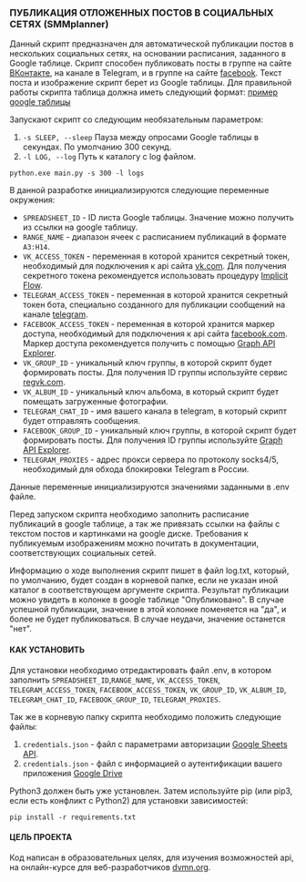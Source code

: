 ### ПУБЛИКАЦИЯ ОТЛОЖЕННЫХ ПОСТОВ В СОЦИАЛЬНЫХ СЕТЯХ (SMMplanner)

Данный скрипт предназначен для автоматической публикации постов в нескольких социальных сетях, на основании расписания, заданного в Google таблице. Скрипт способен публиковать посты в группе на сайте [ВКонтакте](https://vk.com), на канале в Telegram, и в группе на сайте [facebook](https://www.facebook.com). Текст поста и изображение скрипт берет из Google таблицы. Для правильной работы скрипта таблица должна иметь следующий формат: [пример google таблицы](https://docs.google.com/spreadsheets/d/1pI-qcrxcw6Mf3OZyQCBwEfyKof0O1YnUlXYuQuvI2J4/edit?usp=sharing)

Запускают скрипт со следующим необязательным параметром:
1. ```-s SLEEP, --sleep```      Пауза между опросами Google таблицы в секундах. По умолчанию 300 секунд.
2. ```-l LOG, --log```          Путь к каталогу с log файлом.

```
python.exe main.py -s 300 -l logs
```	
В данной разработке инициализируются следующие переменные окружения:
- `SPREADSHEET_ID` - ID листа Google таблицы. Значение можно получить из ссылки на google таблицу.
- `RANGE_NAME` - диапазон ячеек с расписанием публикаций в формате `A3:H14`.
- `VK_ACCESS_TOKEN` - переменная в которой хранится секретный токен, необходимый для подключения к api сайта [vk.com](http://www.vk.com). Для получения секретного токена рекомендуется использовать процедуру  [Implicit Flow](https://vk.com/dev/implicit_flow_user).
- `TELEGRAM_ACCESS_TOKEN` - переменная в которой хранится секретный токен бота, специально созданного для публикации сообщений на канале [telegram](https://core.telegram.org/bots/api).
- `FACEBOOK_ACCESS_TOKEN` - переменная в которой хранится маркер доступа, необходимый для подключения к api сайта [facebook.com](https://www.facebook.com). Маркер доступа рекомендуется получить с помощью [Graph API Explorer](https://developers.facebook.com/docs/graph-api/explorer/). 
- `VK_GROUP_ID` - уникальный ключ группы, в которой скрипт будет формировать посты. Для получения ID группы используйте сервис [regvk.com](https://regvk.com/id/).
- `VK_ALBUM_ID` - уникальный ключ альбома, в который скрипт будет помещать загруженные фотографии. 
- `TELEGRAM_CHAT_ID` - имя вашего канала в telegram, в который скрипт будет отправлять сообщения.
- `FACEBOOK_GROUP_ID` - уникальный ключ группы, в которой скрипт будет формировать посты. Для получения ID группы используйте [Graph API Explorer](https://developers.facebook.com/docs/graph-api/explorer/).
- `TELEGRAM_PROXIES` - адрес прокси сервера по протоколу socks4/5, необходимый для обхода блокировки Telegram в России.

Данные переменные инициализируются значениями заданными в .env файле.

Перед запуском скрипта необходимо заполнить расписание публикаций в google таблице, а так же привязать ссылки на файлы с текстом постов и картинками на google диске. Требования к публикуемым изображениям можно почитать в документации, соответствующих социальных сетей.


Информацию о ходе выполнения скрипт пишет в файл log.txt, который, по умолчанию, будет создан в корневой папке, если не указан иной каталог в соответствующем аргументе скрипта. Результат публикации можно увидеть в колонке в google таблице "Опубликовано". В случае успешной публикации, значение в этой колонке поменяется на "да", и более не будет публиковаться. В случае неудачи, значение останется "нет". 

#### КАК УСТАНОВИТЬ

Для установки необходимо отредактировать файл .env, в котором заполнить `SPREADSHEET_ID`,`RANGE_NAME`, `VK_ACCESS_TOKEN`, `TELEGRAM_ACCESS_TOKEN`, `FACEBOOK_ACCESS_TOKEN`, `VK_GROUP_ID`, `VK_ALBUM_ID`, `TELEGRAM_CHAT_ID`, `FACEBOOK_GROUP_ID`, `TELEGRAM_PROXIES`.

Так же в корневую папку скрипта необходимо положить следующие файлы:
1. `credentials.json` - файл с параметрами авторизации [Google Sheets API](https://developers.google.com/sheets/api/quickstart/python).
2. `credentials.json` - файл с информацией о аутентификации вашего приложения [Google Drive](https://gsuitedevs.github.io/PyDrive/docs/build/html/quickstart.html#authentication)

Python3 должен быть уже установлен. Затем используйте pip (или pip3, если есть конфликт с Python2) для установки зависимостей:

```
pip install -r requirements.txt
```

#### ЦЕЛЬ ПРОЕКТА

Код написан в образовательных целях, для изучения возможностей api, на онлайн-курсе для веб-разработчиков [dvmn.org](https://dvmn.org).
